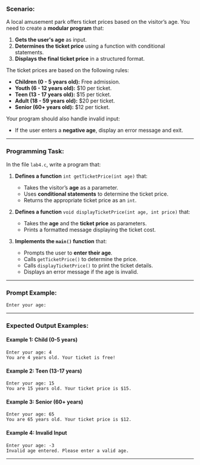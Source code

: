 ### **Scenario:**  
A local amusement park offers ticket prices based on the visitor’s age. You need to create a **modular program** that:  
1. **Gets the user's age** as input.  
2. **Determines the ticket price** using a function with conditional statements.  
3. **Displays the final ticket price** in a structured format.  

The ticket prices are based on the following rules:  
- **Children (0 - 5 years old):** Free admission.  
- **Youth (6 - 12 years old):** $10 per ticket.  
- **Teen (13 - 17 years old):** $15 per ticket.  
- **Adult (18 - 59 years old):** $20 per ticket.  
- **Senior (60+ years old):** $12 per ticket.  

Your program should also handle invalid input:  
- If the user enters a **negative age**, display an error message and exit.  

---

### **Programming Task:**  

In the file `lab4.c`, write a program that:  

1. **Defines a function** `int getTicketPrice(int age)` that:  
   - Takes the visitor’s **age** as a parameter.  
   - Uses **conditional statements** to determine the ticket price.  
   - Returns the appropriate ticket price as an `int`.  

2. **Defines a function** `void displayTicketPrice(int age, int price)` that:  
   - Takes the **age** and the **ticket price** as parameters.  
   - Prints a formatted message displaying the ticket cost.  

3. **Implements the `main()` function** that:  
   - Prompts the user to **enter their age**.  
   - Calls `getTicketPrice()` to determine the price.  
   - Calls `displayTicketPrice()` to print the ticket details.  
   - Displays an error message if the age is invalid.  

---

### **Prompt Example:**  
```plaintext
Enter your age: 
```

---

### **Expected Output Examples:**  

#### **Example 1: Child (0-5 years)**
```plaintext
Enter your age: 4
You are 4 years old. Your ticket is free!
```

#### **Example 2: Teen (13-17 years)**
```plaintext
Enter your age: 15
You are 15 years old. Your ticket price is $15.
```

#### **Example 3: Senior (60+ years)**
```plaintext
Enter your age: 65
You are 65 years old. Your ticket price is $12.
```

#### **Example 4: Invalid Input**
```plaintext
Enter your age: -3
Invalid age entered. Please enter a valid age.
```
---

